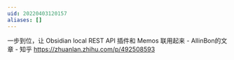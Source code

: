 ```yaml
---
uid: 20220403120157
aliases: []
---
```

一步到位，让 Obsidian local REST API 插件和 Memos 联用起来 - AllinBon的文章 - 知乎
https://zhuanlan.zhihu.com/p/492508593